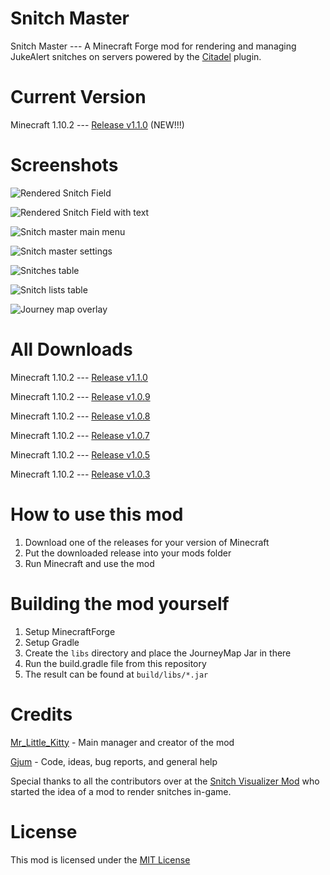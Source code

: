 # Snitch Master

Snitch Master --- A Minecraft Forge mod for rendering and managing JukeAlert snitches on servers powered by the [Citadel](https://github.com/Civcraft/Citadel) plugin.

# Current Version

Minecraft 1.10.2 --- [Release v1.1.0](https://github.com/MrLittleKitty/Snitch-Master/releases/tag/v1.1.0) (NEW!!!)

# Screenshots

![Rendered Snitch Field](http://i.imgur.com/WrwgsBy.png)

![Rendered Snitch Field with text](http://imgur.com/sA1XS4g.png)

![Snitch master main menu](http://imgur.com/8vfan9x.png)

![Snitch master settings](http://imgur.com/bSsuO4c.png)

![Snitches table](http://imgur.com/oMNlq3u.png)

![Snitch lists table](http://imgur.com/sX8K29c.png)

![Journey map overlay](http://imgur.com/omp8zZk.png)


# All Downloads

Minecraft 1.10.2 --- [Release v1.1.0](https://github.com/MrLittleKitty/Snitch-Master/releases/tag/v1.1.0)

Minecraft 1.10.2 --- [Release v1.0.9](https://github.com/MrLittleKitty/Snitch-Master/releases/tag/v1.0.9)

Minecraft 1.10.2 --- [Release v1.0.8](https://github.com/MrLittleKitty/Snitch-Master/releases/tag/v1.0.8)

Minecraft 1.10.2 --- [Release v1.0.7](https://github.com/MrLittleKitty/Snitch-Master/releases/tag/v1.0.7)

Minecraft 1.10.2 --- [Release v1.0.5](https://github.com/Gjum/SnitchMaster/releases/tag/v1.0.5)

Minecraft 1.10.2 --- [Release v1.0.3](https://github.com/MrLittleKitty/Snitch-Master/releases/tag/v1.0.3)

# How to use this mod

1. Download one of the releases for your version of Minecraft
2. Put the downloaded release into your mods folder
3. Run Minecraft and use the mod

# Building the mod yourself

1. Setup MinecraftForge
2. Setup Gradle
3. Create the `libs` directory and place the JourneyMap Jar in there
4. Run the build.gradle file from this repository
5. The result can be found at `build/libs/*.jar`

# Credits

[Mr_Little_Kitty](https://github.com/MrLittleKitty) - Main manager and creator of the mod

[Gjum](https://github.com/Gjum) - Code, ideas, bug reports, and general help

Special thanks to all the contributors over at the [Snitch Visualizer Mod](https://github.com/Scuwr/Snitch-Visualizer) who started the idea of a mod to render snitches in-game.

# License

This mod is licensed under the [MIT License](https://github.com/MrLittleKitty/Snitch-Master/blob/master/LICENSE.txt)